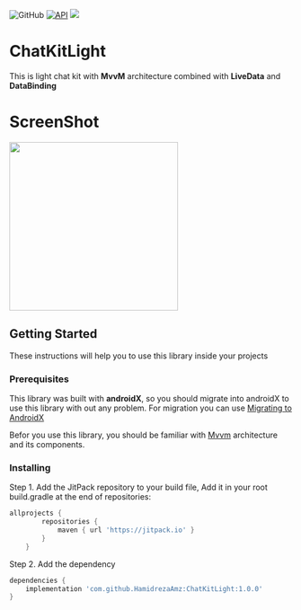 ![GitHub](https://img.shields.io/github/license/hamidrezaamz/ChatKitLight)
[![API](https://img.shields.io/badge/API-16%2B-brightgreen.svg?style=flat)](https://android-arsenal.com/api?level=17)
[![](https://jitpack.io/v/HamidrezaAmz/ChatKitLight.svg)](https://jitpack.io/#HamidrezaAmz/ChatKitLight)


# ChatKitLight
This is light chat kit with **MvvM** architecture combined with **LiveData** and **DataBinding**


# ScreenShot
<img src="https://user-images.githubusercontent.com/13493645/80388213-dfe96480-88be-11ea-8beb-7b7f69d58802.png" width="300">

## Getting Started

These instructions will help you to use this library inside your projects

### Prerequisites

This library was built with **androidX**, so you should migrate into androidX to use this library with out any problem. For migration you can use [Migrating to AndroidX](https://developer.android.com/jetpack/androidx/migrate)

Befor you use this library, you should be familiar with [Mvvm](https://upday.github.io/blog/model-view-viewmodel/) architecture and its components.

### Installing

Step 1. Add the JitPack repository to your build file,
Add it in your root build.gradle at the end of repositories:

```gradle
allprojects {
        repositories {
            maven { url 'https://jitpack.io' }
        }
    }
```

Step 2. Add the dependency

```gradle
dependencies {
    implementation 'com.github.HamidrezaAmz:ChatKitLight:1.0.0'
}
```


